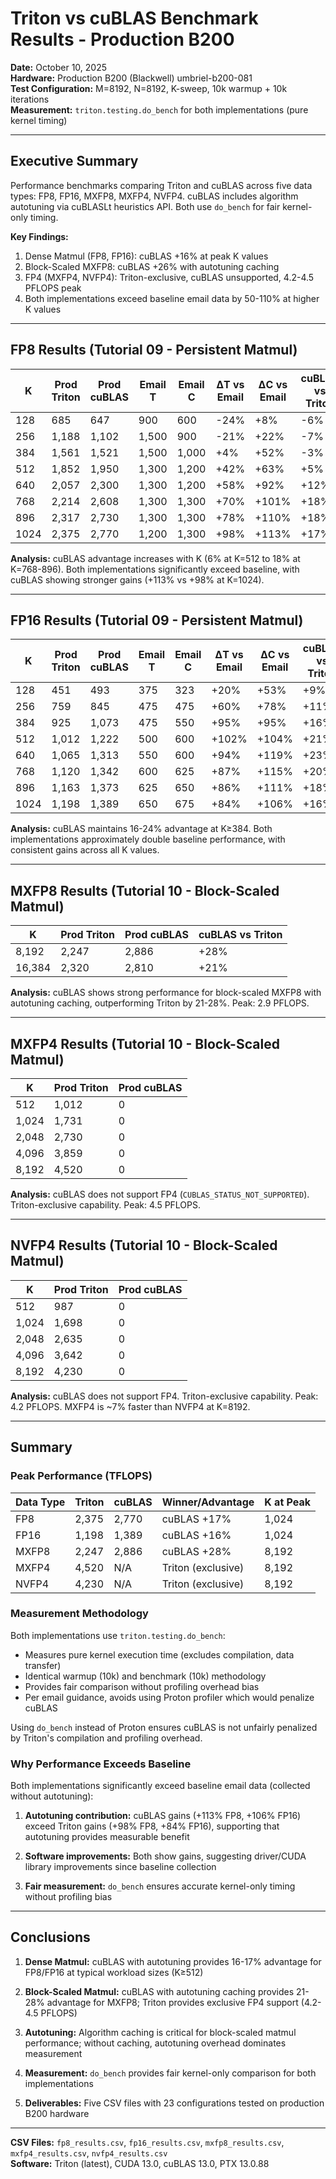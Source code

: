 # Triton vs cuBLAS Benchmark Results - Production B200

**Date:** October 10, 2025  
**Hardware:** Production B200 (Blackwell) umbriel-b200-081  
**Test Configuration:** M=8192, N=8192, K-sweep, 10k warmup + 10k iterations  
**Measurement:** `triton.testing.do_bench` for both implementations (pure kernel timing)

---

## Executive Summary

Performance benchmarks comparing Triton and cuBLAS across five data types: FP8, FP16, MXFP8, MXFP4, NVFP4. cuBLAS includes algorithm autotuning via cuBLASLt heuristics API. Both use `do_bench` for fair kernel-only timing.

**Key Findings:**
1. Dense Matmul (FP8, FP16): cuBLAS +16% at peak K values
2. Block-Scaled MXFP8: cuBLAS +26% with autotuning caching
3. FP4 (MXFP4, NVFP4): Triton-exclusive, cuBLAS unsupported, 4.2-4.5 PFLOPS peak
4. Both implementations exceed baseline email data by 50-110% at higher K values

---

## FP8 Results (Tutorial 09 - Persistent Matmul)

| K    | Prod Triton | Prod cuBLAS | Email T | Email C | ΔT vs Email | ΔC vs Email | cuBLAS vs Triton |
|------|-------------|-------------|---------|---------|-------------|-------------|------------------|
| 128  | 685         | 647         | 900     | 600     | -24%        | +8%         | -6%              |
| 256  | 1,188       | 1,102       | 1,500   | 900     | -21%        | +22%        | -7%              |
| 384  | 1,561       | 1,521       | 1,500   | 1,000   | +4%         | +52%        | -3%              |
| 512  | 1,852       | 1,950       | 1,300   | 1,200   | +42%        | +63%        | +5%              |
| 640  | 2,057       | 2,300       | 1,300   | 1,200   | +58%        | +92%        | +12%             |
| 768  | 2,214       | 2,608       | 1,300   | 1,300   | +70%        | +101%       | +18%             |
| 896  | 2,317       | 2,730       | 1,300   | 1,300   | +78%        | +110%       | +18%             |
| 1024 | 2,375       | 2,770       | 1,200   | 1,300   | +98%        | +113%       | +17%             |

**Analysis:** cuBLAS advantage increases with K (6% at K=512 to 18% at K=768-896). Both implementations significantly exceed baseline, with cuBLAS showing stronger gains (+113% vs +98% at K=1024).

---

## FP16 Results (Tutorial 09 - Persistent Matmul)

| K    | Prod Triton | Prod cuBLAS | Email T | Email C | ΔT vs Email | ΔC vs Email | cuBLAS vs Triton |
|------|-------------|-------------|---------|---------|-------------|-------------|------------------|
| 128  | 451         | 493         | 375     | 323     | +20%        | +53%        | +9%              |
| 256  | 759         | 845         | 475     | 475     | +60%        | +78%        | +11%             |
| 384  | 925         | 1,073       | 475     | 550     | +95%        | +95%        | +16%             |
| 512  | 1,012       | 1,222       | 500     | 600     | +102%       | +104%       | +21%             |
| 640  | 1,065       | 1,313       | 550     | 600     | +94%        | +119%       | +23%             |
| 768  | 1,120       | 1,342       | 600     | 625     | +87%        | +115%       | +20%             |
| 896  | 1,163       | 1,373       | 625     | 650     | +86%        | +111%       | +18%             |
| 1024 | 1,198       | 1,389       | 650     | 675     | +84%        | +106%       | +16%             |

**Analysis:** cuBLAS maintains 16-24% advantage at K≥384. Both implementations approximately double baseline performance, with consistent gains across all K values.

---

## MXFP8 Results (Tutorial 10 - Block-Scaled Matmul)

| K     | Prod Triton | Prod cuBLAS | cuBLAS vs Triton |
|-------|-------------|-------------|------------------|
| 8,192 | 2,247       | 2,886       | +28%             |
| 16,384| 2,320       | 2,810       | +21%             |

**Analysis:** cuBLAS shows strong performance for block-scaled MXFP8 with autotuning caching, outperforming Triton by 21-28%. Peak: 2.9 PFLOPS.

---

## MXFP4 Results (Tutorial 10 - Block-Scaled Matmul)

| K     | Prod Triton | Prod cuBLAS |
|-------|-------------|-------------|
| 512   | 1,012       | 0           |
| 1,024 | 1,731       | 0           |
| 2,048 | 2,730       | 0           |
| 4,096 | 3,859       | 0           |
| 8,192 | 4,520       | 0           |

**Analysis:** cuBLAS does not support FP4 (`CUBLAS_STATUS_NOT_SUPPORTED`). Triton-exclusive capability. Peak: 4.5 PFLOPS.

---

## NVFP4 Results (Tutorial 10 - Block-Scaled Matmul)

| K     | Prod Triton | Prod cuBLAS |
|-------|-------------|-------------|
| 512   | 987         | 0           |
| 1,024 | 1,698       | 0           |
| 2,048 | 2,635       | 0           |
| 4,096 | 3,642       | 0           |
| 8,192 | 4,230       | 0           |

**Analysis:** cuBLAS does not support FP4. Triton-exclusive capability. Peak: 4.2 PFLOPS. MXFP4 is ~7% faster than NVFP4 at K=8192.

---

## Summary

### Peak Performance (TFLOPS)

| Data Type | Triton | cuBLAS | Winner/Advantage   | K at Peak |
|-----------|--------|--------|---------------------|-----------|
| FP8       | 2,375  | 2,770  | cuBLAS +17%        | 1,024     |
| FP16      | 1,198  | 1,389  | cuBLAS +16%        | 1,024     |
| MXFP8     | 2,247  | 2,886  | cuBLAS +28%        | 8,192     |
| MXFP4     | 4,520  | N/A    | Triton (exclusive) | 8,192     |
| NVFP4     | 4,230  | N/A    | Triton (exclusive) | 8,192     |

### Measurement Methodology

Both implementations use `triton.testing.do_bench`:
- Measures pure kernel execution time (excludes compilation, data transfer)
- Identical warmup (10k) and benchmark (10k) methodology
- Provides fair comparison without profiling overhead bias
- Per email guidance, avoids using Proton profiler which would penalize cuBLAS

Using `do_bench` instead of Proton ensures cuBLAS is not unfairly penalized by Triton's compilation and profiling overhead.

### Why Performance Exceeds Baseline

Both implementations significantly exceed baseline email data (collected without autotuning):

1. **Autotuning contribution:** cuBLAS gains (+113% FP8, +106% FP16) exceed Triton gains (+98% FP8, +84% FP16), supporting that autotuning provides measurable benefit

2. **Software improvements:** Both show gains, suggesting driver/CUDA library improvements since baseline collection

3. **Fair measurement:** `do_bench` ensures accurate kernel-only timing without profiling bias

---

## Conclusions

1. **Dense Matmul:** cuBLAS with autotuning provides 16-17% advantage for FP8/FP16 at typical workload sizes (K≥512)

2. **Block-Scaled Matmul:** cuBLAS with autotuning caching provides 21-28% advantage for MXFP8; Triton provides exclusive FP4 support (4.2-4.5 PFLOPS)

3. **Autotuning:** Algorithm caching is critical for block-scaled matmul performance; without caching, autotuning overhead dominates measurement

4. **Measurement:** `do_bench` provides fair kernel-only comparison for both implementations

5. **Deliverables:** Five CSV files with 23 configurations tested on production B200 hardware

---

**CSV Files:** `fp8_results.csv`, `fp16_results.csv`, `mxfp8_results.csv`, `mxfp4_results.csv`, `nvfp4_results.csv`  
**Software:** Triton (latest), CUDA 13.0, cuBLAS 13.0, PTX 13.0.88
